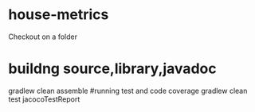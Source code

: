 # house-metrics
Checkout on a folder
# buildng source,library,javadoc
gradlew clean assemble
#running test and code coverage
gradlew clean test jacocoTestReport 

